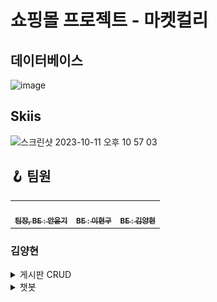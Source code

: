 # 쇼핑몰 프로젝트 - 마켓컬리


## 데이터베이스
![image](https://github.com/AHNYUNKI/Team_Project/assets/121776373/c0bbf344-4361-42fc-8656-1fd031991222)


## Skiis
<img width="1588" alt="스크린샷 2023-10-11 오후 10 57 03" src="https://github.com/AHNYUNKI/Team_Project/assets/121776373/b081b2b1-b914-4caf-a09d-089a88065c11">

## 🪝 팀원
<table>
  <tbody>  
        <tr>
      <td align="center">
<a href="https://github.com/AHNYUNKI"><img src="https://github.com/AHNYUNKI.png" width="150px;" alt=""/>
<br /><sub><b>팀장, BE : 안윤기</b></sub></a><br />
      </td>
      <td align="center">
<a href="https://github.com/shengu9"><img src="https://github.com/shengu9.png" width="150px;" alt=""/>
<br /><sub><b>BE : 이현구</b></sub></a><br />
      </td>
      <td align="center">
<a href="https://github.com/yyy2724"><img src="https://github.com/yyy2724.png" width="150px;" alt=""/>
<br /><sub><b>BE : 김양현</b></sub></a><br />
    </tr>
</tbody>
</table>


### 김양현
<details>
<summary>게시판 CRUD</summary>
<br/><br/>

![img.png](img.png)

글 작성
<br/><br/>

![img_1.png](img_1.png)

글 수정
<br/><br/>

![img_2.png](img_2.png)

글 리스트( paging, 및 search)
<br/><br/>

![img_3.png](img_3.png)
삭제 및 댓글
<br/><br/>

</details>

<details>
<summary>챗봇</summary>

![img_4.png](img_4.png)
![img_5.png](img_5.png)
![img_6.png](img_6.png)
![img_7.png](img_7.png)
</br></br>
질문에 따른 시나리오를 작성하였습니다.
</details>